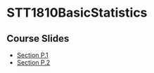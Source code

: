 # STT1810BasicStatistics

## **Course Slides**

* [Section P.1](https://stat-jet-asu.github.io/Slides/STT1810/CHP_1.html#1)
* [Section P.2](https://stat-jet-asu.github.io/Slides/STT1810/CHP_2.html#1)
